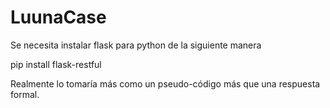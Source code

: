 # LuunaCase

Se necesita instalar flask para python de la siguiente manera

pip install flask-restful

Realmente lo tomaría más como un pseudo-código más que una respuesta formal.
